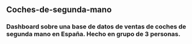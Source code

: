 ## Coches-de-segunda-mano
### Dashboard sobre una base de datos de ventas de coches de segunda mano en España. Hecho en grupo de 3 personas.
